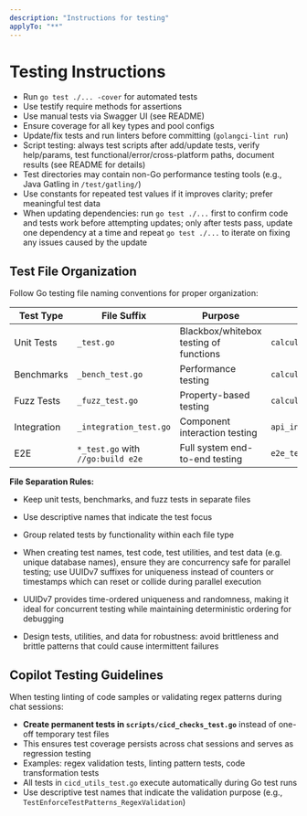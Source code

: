 ```yaml
---
description: "Instructions for testing"
applyTo: "**"
---
```

# Testing Instructions

- Run `go test ./... -cover` for automated tests
- Use testify require methods for assertions
- Use manual tests via Swagger UI (see README)
- Ensure coverage for all key types and pool configs
- Update/fix tests and run linters before committing (`golangci-lint run`)
- Script testing: always test scripts after add/update tests, verify help/params, test functional/error/cross-platform paths, document results (see README for details)
- Test directories may contain non-Go performance testing tools (e.g., Java Gatling in `/test/gatling/`)
- Use constants for repeated test values if it improves clarity; prefer meaningful test data
- When updating dependencies: run `go test ./...` first to confirm code and tests work before attempting updates; only after tests pass, update one dependency at a time and repeat `go test ./...` to iterate on fixing any issues caused by the update

## Test File Organization

Follow Go testing file naming conventions for proper organization:

| Test Type | File Suffix | Purpose | Example |
|-----------|-------------|---------|---------|
| Unit Tests | `_test.go` | Blackbox/whitebox testing of functions | `calculator_test.go` |
| Benchmarks | `_bench_test.go` | Performance testing | `calculator_bench_test.go` |
| Fuzz Tests | `_fuzz_test.go` | Property-based testing | `calculator_fuzz_test.go` |
| Integration | `_integration_test.go` | Component interaction testing | `api_integration_test.go` |
| E2E | `*_test.go` with `//go:build e2e` | Full system end-to-end testing | `e2e_test.go` |

**File Separation Rules:**
- Keep unit tests, benchmarks, and fuzz tests in separate files
- Use descriptive names that indicate the test focus
- Group related tests by functionality within each file type

- When creating test names, test code, test utilities, and test data (e.g. unique database names), ensure they are concurrency safe for parallel testing; use UUIDv7 suffixes for uniqueness instead of counters or timestamps which can reset or collide during parallel execution
- UUIDv7 provides time-ordered uniqueness and randomness, making it ideal for concurrent testing while maintaining deterministic ordering for debugging
- Design tests, utilities, and data for robustness: avoid brittleness and brittle patterns that could cause intermittent failures

## Copilot Testing Guidelines

When testing linting of code samples or validating regex patterns during chat sessions:

- **Create permanent tests in `scripts/cicd_checks_test.go`** instead of one-off temporary test files
- This ensures test coverage persists across chat sessions and serves as regression testing
- Examples: regex validation tests, linting pattern tests, code transformation tests
- All tests in `cicd_utils_test.go` execute automatically during Go test runs
- Use descriptive test names that indicate the validation purpose (e.g., `TestEnforceTestPatterns_RegexValidation`)
